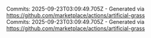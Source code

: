 Commits: 2025-09-23T03:09:49.705Z - Generated via https://github.com/marketplace/actions/artificial-grass
<br>
Commits: 2025-09-23T03:09:49.705Z - Generated via https://github.com/marketplace/actions/artificial-grass
<br>
